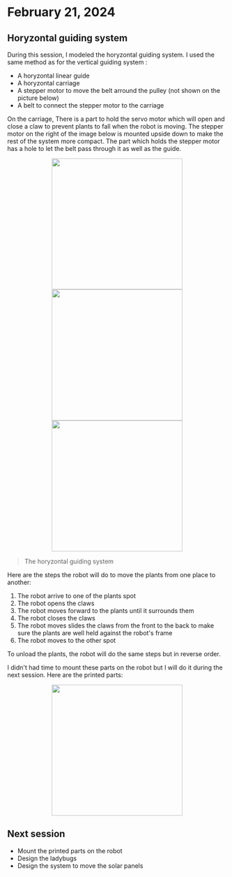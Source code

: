 # February 21, 2024
## Horyzontal guiding system
During this session, I modeled the horyzontal guiding system. I used the same method as for the vertical guiding system : 
- A horyzontal linear guide
- A horyzontal carriage
- A stepper motor to move the belt arround the pulley (not shown on the picture below)
- A belt to connect the stepper motor to the carriage

On the carriage, There is a part to hold the servo motor which will open and close a claw to prevent plants to fall when the robot is moving. The stepper motor on the right of the image below is mounted upside down to make the rest of the system more compact. The part which holds the stepper motor has a hole to let the belt pass through it as well as the guide.

<figure align="center">
    <img src="./src/session_10/horyzontal guide.jpg" height=300>
    <img src="./src/session_10/view2.jpg" height=300>
    <img src="./src/session_10/in context guide.jpg" height=300>
</figure>

> The horyzontal guiding system

Here are the steps the robot will do to move the plants from one place to another:
1. The robot arrive to one of the plants spot
2. The robot opens the claws
3. The robot moves forward to the plants until it surrounds them
4. The robot closes the claws
5. The robot moves slides the claws from the front to the back to make sure the plants are well held against the robot's frame
6. The robot moves to the other spot

To unload the plants, the robot will do the same steps but in reverse order.

I didn't had time to mount these parts on the robot but I will do it during the next session. Here are the printed parts:

<figure align="center">
    <img src="./src/session_10/printed parts.jpg" height=300>
</figure>

## Next session
- Mount the printed parts on the robot
- Design the ladybugs
- Design the system to move the solar panels
